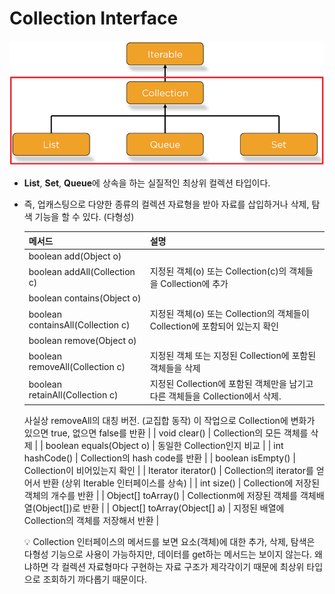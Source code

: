# Collection Interface

![Untitled](./images/Collection%20Interface/Untitled.png)

- **List**, **Set**, **Queue**에 상속을 하는 실질적인 최상위 컬렉션 타입이다.
- 즉, 업캐스팅으로 다양한 종류의 컬렉션 자료형을 받아 자료를 삽입하거나 삭제, 탐색 기능을 할 수 있다. (다형성)
    
    
    | 메서드 | 설명 |
    | --- | --- |
    | boolean add(Object o)
    boolean addAll(Collection c) | 지정된 객체(o) 또는 Collection(c)의 객체들을 Collection에 추가 |
    | boolean contains(Object o)
    boolean containsAll(Collection c) | 지정된 객체(o) 또는 Collection의 객체들이 Collection에 포함되어 있는지 확인 |
    | boolean remove(Object o)
    boolean removeAll(Collection c) | 지정된 객체 또는 지정된 Collection에 포함된 객체들을 삭제 |
    | boolean retainAll(Collection c) | 지정된 Collection에 포함된 객체만을 남기고 다른 객체들을 Collection에서 삭제.
    사실상 removeAll의 대칭 버전. (교집합 동작)
    이 작업으로 Collection에 변화가 있으면 true, 없으면 false를 반환 |
    | void clear()  | Collection의 모든 객체를 삭제 |
    | boolean equals(Object o) | 동일한 Collection인지 비교 |
    | int hashCode() | Collection의 hash code를 반환 |
    | boolean isEmpty() | Collection이 비어있는지 확인 |
    | Iterator iterator() | Collection의 iterator를 얻어서 반환 (상위 Iterable 인터페이스를 상속) |
    | int size() | Collection에 저장된 객체의 개수를 반환 |
    | Object[] toArray() | Collectionm에 저장된 객체를 객체배열(Object[])로 반환 |
    | Object[] toArray(Object[] a) | 지정된 배열에 Collection의 객체를 저장해서 반환 |
    
    <aside>
    💡 Collection 인터페이스의 메서드를 보면 요소(객체)에 대한 추가, 삭제, 탐색은 다형성 기능으로 사용이 가능하지만, 데이터를 get하는 메서드는 보이지 않는다. 왜냐하면 각 컬렉션 자료형마다 구현하는 자료 구조가 제각각이기 때문에 최상위 타입으로 조회하기 까다롭기 때문이다.
    
    </aside>